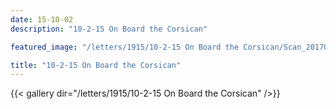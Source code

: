 ```yaml
---
date: 15-10-02
description: "10-2-15 On Board the Corsican"

featured_image: "/letters/1915/10-2-15 On Board the Corsican/Scan_20170108(04).jpg"

title: "10-2-15 On Board the Corsican"
---
```


{{< gallery dir="/letters/1915/10-2-15 On Board the Corsican" />}}

